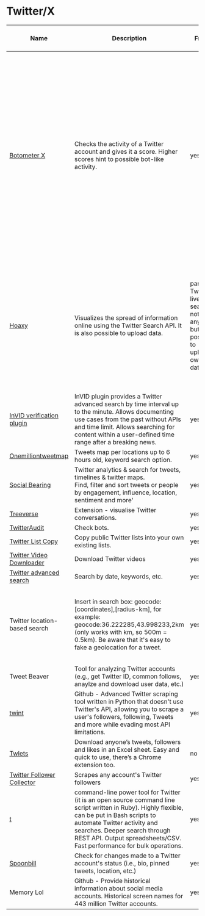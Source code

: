 # Twitter/X



<table><thead><tr><th width="185">Name</th><th width="323">Description</th><th width="167">Free?</th><th width="164" data-type="rating" data-max="5">Level of difficulty</th><th width="260">Requirements</th><th width="316">Limitations + Ethical considerations</th><th width="186">Research example</th><th width="188">Guide</th><th width="171">Tool owner</th><th width="170" data-type="checkbox">Trackers found?</th><th width="204">Last checked on</th><th width="163" data-type="users" data-multiple>Updated by</th></tr></thead><tbody><tr><td><a href="https://botometer.osome.iu.edu/">Botometer X</a></td><td>Checks the activity of a Twitter account and gives it a score. Higher scores hint to possible bot-like activity.</td><td>yes</td><td>1</td><td>none</td><td>Due to twitter's API changes, the tool is in archival mode. It might show some results for accounts created before May 31, 2023 but those results are based on historical data. Do not rely on the tool to draw conclusions on whether a Twitter user is a bot, always combine the use of this tool with further research. It does not produce reliable results.</td><td></td><td></td><td><a href="https://osome.iu.edu/">Indiana University Observatory on social media</a></td><td>false</td><td>06.03.2024 (needs a date filter, daterangepicker?)</td><td><a href="https://app.gitbook.com/u/M287qnNGifXoTpjOpJbwaSDYpvp2">johanna</a></td></tr><tr><td><a href="https://hoaxy.iuni.iu.edu/">Hoaxy</a></td><td>Visualizes the spread of information online using the Twitter Search API. It is also possible to upload data.</td><td>partially: Twitter live search not free anymore but it is possible to upload own data</td><td>3</td><td>Bearer token. "Due to changes in Twitter's API policies, Hoaxy's live search is only available to users with <a href="https://developer.twitter.com/en/docs/twitter-api/getting-started/about-twitter-api">Basic, Pro or Enterprise access </a>. " Live search retrieves tweets from the last 7 days.</td><td>Not available for free anymore if you are interested in searching for tweet. You can only upload your own dataset.</td><td></td><td></td><td><a href="https://hoaxy.osome.iu.edu/faq#faq-q10">Hoaxy</a> is a joint project of the Indiana University Network Science Institute (<a href="https://iuni.iu.edu/">IUNI</a>) and the Center for Complex Networks and Systems Research (<a href="http://cnets.indiana.edu/">CNetS</a>).</td><td>false</td><td>06.03.2024</td><td><a href="https://app.gitbook.com/u/M287qnNGifXoTpjOpJbwaSDYpvp2">johanna</a></td></tr><tr><td><a href="http://www.invid-project.eu/verify">InVID verification plugin</a></td><td>InVID plugin provides a Twitter advanced search by time interval up to the minute. Allows documenting use cases from the past without APIs and time limit. Allows searching for content within a user-defined time range after a breaking news.</td><td>yes</td><td>null</td><td></td><td></td><td></td><td></td><td></td><td>false</td><td></td><td></td></tr><tr><td><a href="http://onemilliontweetmap.com/">Onemilliontweetmap</a></td><td>Tweets map per locations up to 6 hours old, keyword search option.</td><td>yes</td><td>null</td><td></td><td></td><td></td><td></td><td></td><td>false</td><td></td><td></td></tr><tr><td><a href="https://socialbearing.com/">Social Bearing</a></td><td>Twitter analytics &#x26; search for tweets, timelines &#x26; twitter maps.<br>Find, filter and sort tweets or people by engagement, influence, location, sentiment and more'</td><td>yes</td><td>null</td><td></td><td></td><td></td><td>Inactive due to twitter's API changes</td><td></td><td>false</td><td></td><td></td></tr><tr><td><a href="http://t.co/hGvska63Li">Treeverse</a></td><td>Extension - visualise Twitter conversations.</td><td>yes</td><td>null</td><td></td><td></td><td></td><td></td><td></td><td>false</td><td></td><td></td></tr><tr><td><a href="http://twitteraudit.com/">TwitterAudit</a></td><td>Check bots.</td><td>yes</td><td>null</td><td></td><td></td><td></td><td></td><td></td><td>false</td><td></td><td></td></tr><tr><td><a href="http://projects.noahliebman.net/listcopy/connect.php">Twitter List Copy</a></td><td>Copy public Twitter lists into your own existing lists.</td><td>yes</td><td>null</td><td></td><td></td><td></td><td></td><td></td><td>false</td><td></td><td></td></tr><tr><td><a href="http://twittervideodownloader.com/">Twitter Video Downloader</a></td><td>Download Twitter videos</td><td>yes</td><td>null</td><td></td><td></td><td></td><td></td><td></td><td>false</td><td></td><td></td></tr><tr><td><a href="http://twitter.com/search-advanced">Twitter advanced search</a></td><td>Search by date, keywords, etc.</td><td>yes</td><td>null</td><td></td><td></td><td></td><td></td><td></td><td>false</td><td></td><td></td></tr><tr><td>Twitter location-based search</td><td>Insert in search box: geocode:[coordinates],[radius-km], for example: geocode:36.222285,43.998233,2km (only works with km, so 500m = 0.5km). Be aware that it's easy to fake a geolocation for a tweet.</td><td>yes</td><td>null</td><td></td><td></td><td></td><td><a href="https://www.bellingcat.com/resources/2021/05/19/geofenced-searches-on-twitter-a-case-study-detailing-south-asias-covid-crisis/">Geofenced Searches on Twitter: A Case Study Detailing South Asia’s Covid Crisis</a></td><td></td><td>false</td><td></td><td></td></tr><tr><td>Tweet Beaver</td><td>Tool for analyzing Twitter accounts (e.g., get Twitter ID, common follows, anaylze and download user data, etc.)</td><td>yes</td><td>null</td><td></td><td></td><td></td><td></td><td></td><td>false</td><td></td><td></td></tr><tr><td><a href="http://github.com/twintproject/twint">twint</a></td><td>Github - Advanced Twitter scraping tool written in Python that doesn't use Twitter's API, allowing you to scrape a user's followers, following, Tweets and more while evading most API limitations.</td><td>yes</td><td>null</td><td></td><td></td><td></td><td></td><td></td><td>false</td><td></td><td></td></tr><tr><td><a href="http://twlets.com/">Twlets</a></td><td>Download anyone’s tweets, followers and likes in an Excel sheet. Easy and quick to use, there’s a Chrome extension too.</td><td>no</td><td>null</td><td></td><td></td><td></td><td></td><td></td><td>false</td><td></td><td></td></tr><tr><td><a href="https://phantombuster.com/automations/twitter/4130/twitter-follower-collector">Twitter Follower Collector</a></td><td>Scrapes any account's Twitter followers</td><td>yes</td><td>null</td><td></td><td></td><td></td><td></td><td></td><td>false</td><td></td><td></td></tr><tr><td><a href="http://github.com/sferik/t">t</a></td><td>command-line power tool for Twitter (it is an open source command line script written in Ruby). Highly flexible, can be put in Bash scripts to automate Twitter activity and searches. Deeper search through REST API. Output spreadsheets/CSV. Fast performance for bulk operations.</td><td>yes</td><td>null</td><td></td><td></td><td></td><td></td><td></td><td>false</td><td></td><td></td></tr><tr><td><a href="http://spoonbill.io/">Spoonbill</a></td><td>Check for changes made to a Twitter account's status (i.e., bio, pinned tweets, location, etc.)</td><td>yes</td><td>null</td><td></td><td></td><td></td><td></td><td></td><td>false</td><td></td><td></td></tr><tr><td>Memory Lol</td><td>Github - Provide historical information about social media accounts. Historical screen names for 443 million Twitter accounts.</td><td>yes</td><td>null</td><td></td><td></td><td></td><td></td><td></td><td>false</td><td></td><td></td></tr></tbody></table>
